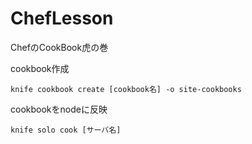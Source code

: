 # ChefLesson
ChefのCookBook虎の巻

cookbook作成
```
knife cookbook create [cookbook名] -o site-cookbooks
```

cookbookをnodeに反映
```
knife solo cook [サーバ名]
```
